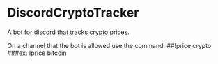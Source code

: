# DiscordCryptoTracker
A bot for discord that tracks crypto prices.

On a channel that the bot is allowed use the command:
##!price crypto
###ex: !price bitcoin
